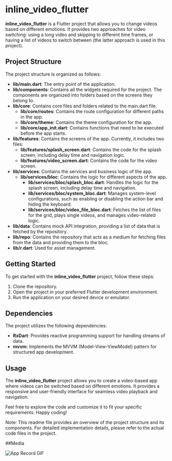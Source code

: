 # inline_video_flutter

**inline_video_flutter** is a Flutter project that allows you to change videos based on different emotions. It provides two approaches for video switching: using a long video and skipping to different time frames, or having a list of videos to switch between (the latter approach is used in this project).

## Project Structure

The project structure is organized as follows:

- **lib/main.dart**: The entry point of the application.
- **lib/components**: Contains all the widgets required for the project. The components are organized into folders based on the screens they belong to.
- **lib/core**: Contains core files and folders related to the main.dart file.
  - **lib/core/routes**: Contains the route configuration for different paths in the app.
  - **lib/core/theme**: Contains the theme configuration for the app.
  - **lib/core/app_init.dart**: Contains functions that need to be executed before the app starts.
- **lib/features**: Contains the screens of the app. Currently, it includes two files:
  - **lib/features/splash_screen.dart**: Contains the code for the splash screen, including delay time and navigation logic.
  - **lib/features/video_screen.dart**: Contains the code for the video screen.
- **lib/services**: Contains the services and business logic of the app.
  - **lib/services/bloc**: Contains the logic for different aspects of the app.
    - **lib/services/bloc/splash_bloc.dart**: Handles the logic for the splash screen, including delay time and navigation.
    - **lib/services/bloc/system_bloc.dart**: Manages system-level configurations, such as enabling or disabling the action bar and hiding the keyboard.
    - **lib/services/bloc/video_file_bloc.dart**: Fetches the list of files for the grid, plays single videos, and manages video-related logic.
- **lib/data**: Contains mock API integration, providing a list of data that is fetched by the repository.
- **lib/repo**: Contains the repository that acts as a medium for fetching files from the data and providing them to the bloc.
- **lib/r.dart**: Used for asset management.

## Getting Started

To get started with the **inline_video_flutter** project, follow these steps:

1. Clone the repository.
2. Open the project in your preferred Flutter development environment.
3. Run the application on your desired device or emulator.

## Dependencies

The project utilizes the following dependencies:

- **RxDart**: Provides reactive programming support for handling streams of data.
- **mvvm**: Implements the MVVM (Model-View-ViewModel) pattern for structured app development.

## Usage

The **inline_video_flutter** project allows you to create a video-based app where videos can be switched based on different emotions. It provides a responsive and user-friendly interface for seamless video playback and navigation.

Feel free to explore the code and customize it to fit your specific requirements. Happy coding!

Note: This readme file provides an overview of the project structure and its components. For detailed implementation details, please refer to the actual code files in the project.

##Media

![App Record GIF](https://github.com/aditechdev/inline-video-flutter/raw/main/assets/gif/app_record.gif)